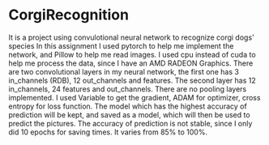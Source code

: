 # CorgiRecognition
It is a project using convulotional neural network to recognize corgi dogs' species
In this assignment I used pytorch to help me implement the network, and Pillow to help me read images. I used cpu instead of cuda to help me process the data, since I have an AMD RADEON Graphics. 
There are two convolutional layers in my neural network, the first one has 3 in_channels (RDB), 12 out_channels and features. The second layer has 12 in_channels, 24 features and out_channels. There are no pooling layers implemented. 
I used Variable to get the gradient, ADAM for optimizer, cross entropy for loss function. The model which has the highest accuracy of prediction will be kept, and saved as a model, which will then be used to predict the pictures. The accuracy of prediction is not stable, since I only did 10 epochs for saving times. It varies from 85% to 100%. 
